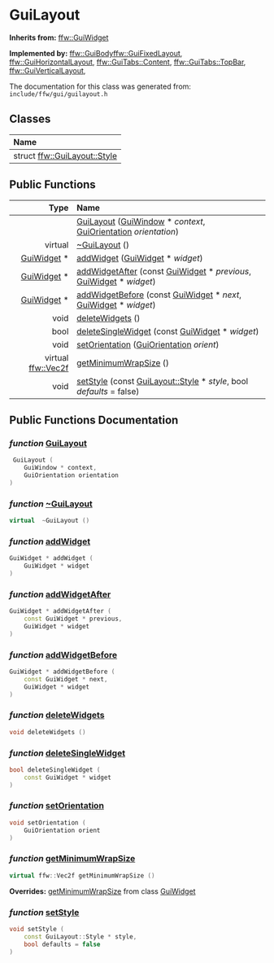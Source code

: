 GuiLayout
===================================


**Inherits from:** [ffw::GuiWidget](ffw_GuiWidget.html)

**Implemented by:** [ffw::GuiBody](ffw_GuiBody.html)[ffw::GuiFixedLayout](ffw_GuiFixedLayout.html), [ffw::GuiHorizontalLayout](ffw_GuiHorizontalLayout.html), [ffw::GuiTabs::Content](ffw_GuiTabs_Content.html), [ffw::GuiTabs::TopBar](ffw_GuiTabs_TopBar.html), [ffw::GuiVerticalLayout](ffw_GuiVerticalLayout.html), 

The documentation for this class was generated from: `include/ffw/gui/guilayout.h`



## Classes

| Name |
|:-----|
| struct [ffw::GuiLayout::Style](ffw_GuiLayout_Style.html) |


## Public Functions

| Type | Name |
| -------: | :------- |
|   | [GuiLayout](#a44666ac) ([GuiWindow](ffw_GuiWindow.html) * _context_, [GuiOrientation](ffw.html#32795b74) _orientation_)  |
|  virtual  | [~GuiLayout](#cef04790) ()  |
|  [GuiWidget](ffw_GuiWidget.html) * | [addWidget](#34aa50c1) ([GuiWidget](ffw_GuiWidget.html) * _widget_)  |
|  [GuiWidget](ffw_GuiWidget.html) * | [addWidgetAfter](#524bcbab) (const [GuiWidget](ffw_GuiWidget.html) * _previous_, [GuiWidget](ffw_GuiWidget.html) * _widget_)  |
|  [GuiWidget](ffw_GuiWidget.html) * | [addWidgetBefore](#7ae67ff2) (const [GuiWidget](ffw_GuiWidget.html) * _next_, [GuiWidget](ffw_GuiWidget.html) * _widget_)  |
|  void | [deleteWidgets](#93db9dce) ()  |
|  bool | [deleteSingleWidget](#7a7246b4) (const [GuiWidget](ffw_GuiWidget.html) * _widget_)  |
|  void | [setOrientation](#59fd5c3d) ([GuiOrientation](ffw.html#32795b74) _orient_)  |
|  virtual [ffw::Vec2f](ffw.html#fcfaa6c5) | [getMinimumWrapSize](#26772cfd) ()  |
|  void | [setStyle](#21253e06) (const [GuiLayout::Style](ffw_GuiLayout_Style.html) * _style_, bool _defaults_ = false)  |


## Public Functions Documentation

### _function_ <a id="a44666ac" href="#a44666ac">GuiLayout</a>

```cpp
 GuiLayout (
    GuiWindow * context,
    GuiOrientation orientation
) 
```



### _function_ <a id="cef04790" href="#cef04790">~GuiLayout</a>

```cpp
virtual  ~GuiLayout () 
```



### _function_ <a id="34aa50c1" href="#34aa50c1">addWidget</a>

```cpp
GuiWidget * addWidget (
    GuiWidget * widget
) 
```



### _function_ <a id="524bcbab" href="#524bcbab">addWidgetAfter</a>

```cpp
GuiWidget * addWidgetAfter (
    const GuiWidget * previous,
    GuiWidget * widget
) 
```



### _function_ <a id="7ae67ff2" href="#7ae67ff2">addWidgetBefore</a>

```cpp
GuiWidget * addWidgetBefore (
    const GuiWidget * next,
    GuiWidget * widget
) 
```



### _function_ <a id="93db9dce" href="#93db9dce">deleteWidgets</a>

```cpp
void deleteWidgets () 
```



### _function_ <a id="7a7246b4" href="#7a7246b4">deleteSingleWidget</a>

```cpp
bool deleteSingleWidget (
    const GuiWidget * widget
) 
```



### _function_ <a id="59fd5c3d" href="#59fd5c3d">setOrientation</a>

```cpp
void setOrientation (
    GuiOrientation orient
) 
```



### _function_ <a id="26772cfd" href="#26772cfd">getMinimumWrapSize</a>

```cpp
virtual ffw::Vec2f getMinimumWrapSize () 
```



**Overrides:** [getMinimumWrapSize](/doxygen/ffw_GuiWidget.md#c12efa3f) from class [GuiWidget](/doxygen/ffw_GuiWidget.md)

### _function_ <a id="21253e06" href="#21253e06">setStyle</a>

```cpp
void setStyle (
    const GuiLayout::Style * style,
    bool defaults = false
) 
```






